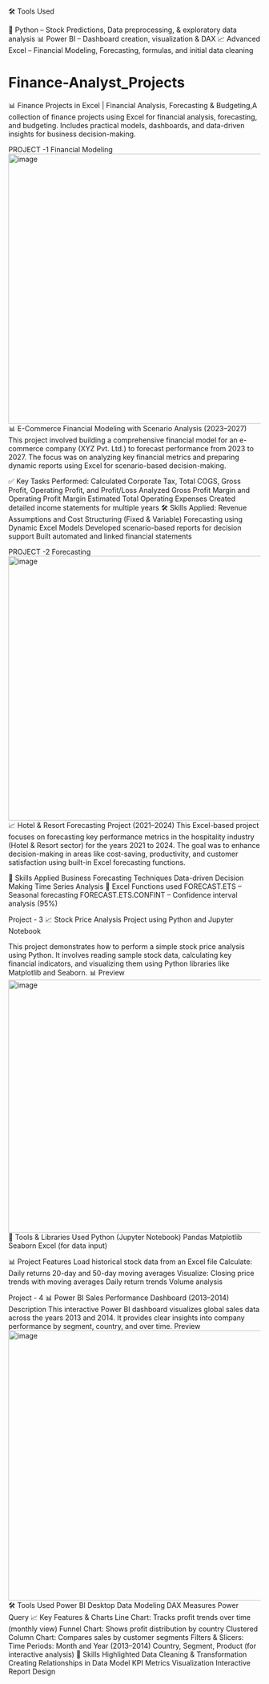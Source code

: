 🛠️ Tools Used

🐍 Python – Stock Predictions, Data preprocessing, & exploratory data analysis
📊 Power BI – Dashboard creation, visualization & DAX
📈 Advanced Excel – Financial Modeling, Forecasting, formulas, and initial data cleaning

# Finance-Analyst_Projects
📊 Finance Projects in Excel | Financial Analysis, Forecasting &amp; Budgeting,A collection of finance projects using Excel for financial analysis, forecasting, and budgeting. Includes practical models, dashboards, and data-driven insights for business decision-making.

PROJECT -1
Financial Modeling
<img width="955" height="539" alt="image" src="https://github.com/user-attachments/assets/2589862c-2bb3-4ee0-ba62-9902aedc6792" />
📊 E-Commerce Financial Modeling with Scenario Analysis (2023–2027)
This project involved building a comprehensive financial model for an e-commerce company (XYZ Pvt. Ltd.) to forecast performance from 2023 to 2027. The focus was on analyzing key financial metrics and preparing dynamic reports using Excel for scenario-based decision-making.

✅ Key Tasks Performed:
Calculated Corporate Tax, Total COGS, Gross Profit, Operating Profit, and Profit/Loss
Analyzed Gross Profit Margin and Operating Profit Margin
Estimated Total Operating Expenses
Created detailed income statements for multiple years
🛠️ Skills Applied:
Revenue Assumptions and Cost Structuring (Fixed & Variable)
Forecasting using Dynamic Excel Models
Developed scenario-based reports for decision support
Built automated and linked financial statements

PROJECT -2
Forecasting 
<img width="944" height="528" alt="image" src="https://github.com/user-attachments/assets/3f1adc98-1ffa-4e16-addb-00313a85903e" />
📈 Hotel & Resort Forecasting Project (2021–2024)
This Excel-based project focuses on forecasting key performance metrics in the hospitality industry (Hotel & Resort sector) for the years 2021 to 2024. The goal was to enhance decision-making in areas like cost-saving, productivity, and customer satisfaction using built-in Excel forecasting functions.

🧠 Skills Applied
Business Forecasting Techniques
Data-driven Decision Making
Time Series Analysis
🔧 Excel Functions used
FORECAST.ETS – Seasonal forecasting
FORECAST.ETS.CONFINT – Confidence interval analysis (95%)

Project - 3
📈 Stock Price Analysis Project using Python and Jupyter Notebook

This project demonstrates how to perform a simple stock price analysis using Python. It involves reading sample stock data, calculating key financial indicators, and visualizing them using Python libraries like Matplotlib and Seaborn.
📊 Preview
<img width="949" height="505" alt="image" src="https://github.com/user-attachments/assets/88666fe5-d62b-4332-b343-9dc133acc614" />
🔧 Tools & Libraries Used
Python (Jupyter Notebook)
Pandas
Matplotlib
Seaborn
Excel (for data input)

📊 Project Features
Load historical stock data from an Excel file
Calculate:
Daily returns
20-day and 50-day moving averages
Visualize:
Closing price trends with moving averages
Daily return trends
Volume analysis

Project - 4
📊 Power BI Sales Performance Dashboard (2013–2014)
Description
This interactive Power BI dashboard visualizes global sales data across the years 2013 and 2014. It provides clear insights into company performance by segment, country, and over time.
Preview
<img width="952" height="539" alt="image" src="https://github.com/user-attachments/assets/d24317bb-d405-4946-b7ad-aa8b7645f5a0" />
🛠️ Tools Used
Power BI Desktop
Data Modeling
DAX Measures
Power Query
📈 Key Features & Charts
Line Chart: Tracks profit trends over time (monthly view)
Funnel Chart: Shows profit distribution by country
Clustered Column Chart: Compares sales by customer segments
Filters & Slicers:
Time Periods: Month and Year (2013–2014)
Country, Segment, Product (for interactive analysis)
📌 Skills Highlighted
Data Cleaning & Transformation
Creating Relationships in Data Model
KPI Metrics Visualization
Interactive Report Design
